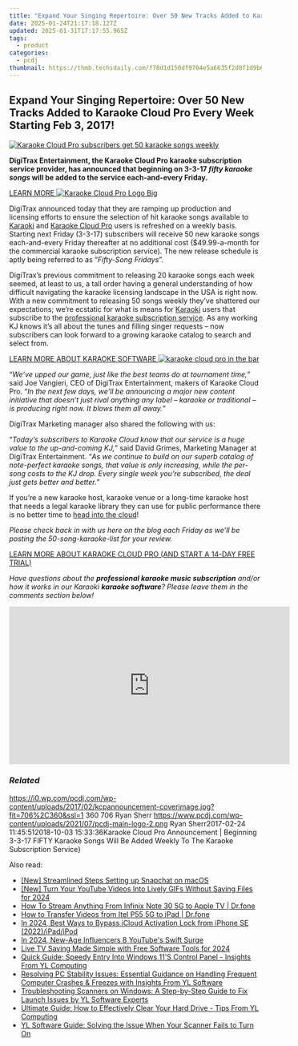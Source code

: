 ```yaml
---
title: "Expand Your Singing Repertoire: Over 50 New Tracks Added to Karaoke Cloud Pro Every Week Starting Feb 3, 2017!"
date: 2025-01-24T21:17:18.127Z
updated: 2025-01-31T17:17:55.965Z
tags:
  - product
categories:
  - pcdj
thumbnail: https://thmb.techidaily.com/f78d1d150df9704e5a6635f2d8f1d9b65ffaf1875700edcd569333cc9eed6a06.jpg
---
```


## Expand Your Singing Repertoire: Over 50 New Tracks Added to Karaoke Cloud Pro Every Week Starting Feb 3, 2017!

[![Karaoke Cloud Pro subscribers get 50 karaoke songs weekly](https://i0.wp.com/pcdj.com/wp-content/uploads/2017/02/kcpannouncement-coverimage.jpg?resize=706%2C321&ssl=1)](https://i0.wp.com/pcdj.com/wp-content/uploads/2017/02/kcpannouncement-coverimage.jpg?fit=706%2C360&ssl=1 "Karaoke Cloud Pro subscribers get 50 karaoke songs weekly")

**DigiTrax Entertainment, the Karaoke Cloud Pro karaoke subscription service provider, has announced that beginning on 3-3-17 _fifty karaoke songs_ will be added to the service each-and-every Friday.**

[LEARN MORE ![Karaoke Cloud Pro Logo Big](https://i0.wp.com/pcdj.com/wp-content/uploads/2014/06/karaokecloudprologo-big.png?fit=300%2C72&ssl=1 "Karaoke Cloud Pro Logo Big")](https://tools.techidaily.com/pcdj/products/)

DigiTrax announced today that they are ramping up production and licensing efforts to ensure the selection of hit karaoke songs available to [Karaoki](https://tools.techidaily.com/pcdj/products/) and [Karaoke Cloud Pro](https://tools.techidaily.com/pcdj/products/) users is refreshed on a weekly basis. Starting next Friday (3-3-17) subscribers will receive 50 new karaoke songs each-and-every Friday thereafter at no additional cost ($49.99-a-month for the commercial karaoke subscription service). The new release schedule is aptly being referred to as “_Fifty-Song Fridays_”.

DigiTrax’s previous commitment to releasing 20 karaoke songs each week seemed, at least to us, a tall order having a general understanding of how difficult navigating the karaoke licensing landscape in the USA is right now. With a new commitment to releasing 50 songs weekly they’ve shattered our expectations; we’re ecstatic for what is means for [Karaoki](https://tools.techidaily.com/pcdj/products/) users that subscribe to the [professional karaoke subscription service](https://tools.techidaily.com/pcdj/products/). As any working KJ knows it’s all about the tunes and filling singer requests – now subscribers can look forward to a growing karaoke catalog to search and select from.

[LEARN MORE ABOUT KARAOKE SOFTWARE ![karaoke cloud pro in the bar](https://i0.wp.com/pcdj.com/wp-content/uploads/2016/07/karaoki-withcloud-in-club-sml.jpg?fit=300%2C300&ssl=1 "karaoke cloud pro in the bar")](https://tools.techidaily.com/pcdj/products/)

“_We’ve upped our game, just like the best teams do at tournament time,_” said Joe Vangieri, CEO of DigiTrax Entertainment, makers of Karaoke Cloud Pro. “_In the next few days, we’ll be announcing a major new content initiative that doesn’t just rival anything any label – karaoke or traditional – is producing right now. It blows them all away._”

DigiTrax Marketing manager also shared the following with us:

“_Today’s subscribers to Karaoke Cloud know that our service is a huge value to the up-and-coming KJ,_” said David Grimes, Marketing Manager at DigiTrax Entertainment. “_As we continue to build on our superb catalog of note-perfect karaoke songs, that value is only increasing, while the per-song costs to the KJ drop. Every single week you’re subscribed, the deal just gets better and better._”

If you’re a new karaoke host, karaoke venue or a long-time karaoke host that needs a legal karaoke library they can use for public performance there is no better time to [head into the cloud](https://www.karaokelocker.com/subscription.pl)!

_Please check back in with us here on the blog each Friday as we’ll be posting the 50-song-karaoke-list for your review._

[LEARN MORE ABOUT KARAOKE CLOUD PRO (AND START A 14-DAY FREE TRIAL)](https://tools.techidaily.com/pcdj/products/)

_Have questions about the **professional karaoke music subscription** and/or how it works in our Karaoki **karaoke software**? Please leave them in the comments section below!_

<!-- affiliate ads begin -->
<iframe width="560" height="315" src="https://www.youtube.com/embed/LaGNHfAT92w?si=bvHo1iYK2JBIPtRo" title="YouTube video player" frameborder="0" allow="accelerometer; autoplay; clipboard-write; encrypted-media; gyroscope; picture-in-picture; web-share" referrerpolicy="strict-origin-when-cross-origin" allowfullscreen></iframe>
<!-- affiliate ads end -->

### _Related_

https://i0.wp.com/pcdj.com/wp-content/uploads/2017/02/kcpannouncement-coverimage.jpg?fit=706%2C360&ssl=1 360 706 Ryan Sherr https://www.pcdj.com/wp-content/uploads/2021/07/pcdj-main-logo-2.png Ryan Sherr2017-02-24 11:45:512018-10-03 15:33:36Karaoke Cloud Pro Announcement | Beginning 3-3-17 FIFTY Karaoke Songs Will Be Added Weekly To The Karaoke Subscription Service}

<ins class="adsbygoogle"
     style="display:block"
     data-ad-format="autorelaxed"
     data-ad-client="ca-pub-7571918770474297"
     data-ad-slot="1223367746"></ins>

<ins class="adsbygoogle"
     style="display:block"
     data-ad-client="ca-pub-7571918770474297"
     data-ad-slot="8358498916"
     data-ad-format="auto"
     data-full-width-responsive="true"></ins>

<span class="atpl-alsoreadstyle">Also read:</span>
<div><ul>
<li><a href="https://snapchat-videos.techidaily.com/new-streamlined-steps-setting-up-snapchat-on-macos/"><u>[New] Streamlined Steps Setting up Snapchat on macOS</u></a></li>
<li><a href="https://youtube-data.techidaily.com/urn-your-youtube-videos-into-lively-gifs-without-saving-files-for-2024/"><u>[New] Turn Your YouTube Videos Into Lively GIFs Without Saving Files for 2024</u></a></li>
<li><a href="https://screen-mirror.techidaily.com/how-to-stream-anything-from-infinix-note-30-5g-to-apple-tv-drfone-by-drfone-android/"><u>How To Stream Anything From Infinix Note 30 5G to Apple TV | Dr.fone</u></a></li>
<li><a href="https://android-transfer.techidaily.com/how-to-transfer-videos-from-itel-p55-5g-to-ipad-drfone-by-drfone-transfer-from-android-transfer-from-android/"><u>How to Transfer Videos from Itel P55 5G to iPad | Dr.fone</u></a></li>
<li><a href="https://activate-lock.techidaily.com/in-2024-best-ways-to-bypass-icloud-activation-lock-from-iphone-se-2022ipadipod-by-drfone-ios/"><u>In 2024, Best Ways to Bypass iCloud Activation Lock from iPhone SE (2022)/iPad/iPod</u></a></li>
<li><a href="https://youtube-stream.techidaily.com/in-2024-new-age-influencers-8-youtubes-swift-surge/"><u>In 2024, New-Age Influencers 8 YouTube's Swift Surge</u></a></li>
<li><a href="https://screen-mirroring-recording.techidaily.com/live-tv-saving-made-simple-with-free-software-tools-for-2024/"><u>Live TV Saving Made Simple with Free Software Tools for 2024</u></a></li>
<li><a href="https://discover-able.techidaily.com/quick-guide-speedy-entry-into-windows-11s-control-panel-insights-from-yl-computing/"><u>Quick Guide: Speedy Entry Into Windows 11'S Control Panel - Insights From YL Computing</u></a></li>
<li><a href="https://discover-able.techidaily.com/resolving-pc-stability-issues-essential-guidance-on-handling-frequent-computer-crashes-and-freezes-with-insights-from-yl-software/"><u>Resolving PC Stability Issues: Essential Guidance on Handling Frequent Computer Crashes & Freezes with Insights From YL Software</u></a></li>
<li><a href="https://discover-able.techidaily.com/troubleshooting-scanners-on-windows-a-step-by-step-guide-to-fix-launch-issues-by-yl-software-experts/"><u>Troubleshooting Scanners on Windows: A Step-by-Step Guide to Fix Launch Issues by YL Software Experts</u></a></li>
<li><a href="https://discover-able.techidaily.com/ultimate-guide-how-to-effectively-clear-your-hard-drive-tips-from-yl-computing/"><u>Ultimate Guide: How to Effectively Clear Your Hard Drive - Tips From YL Computing</u></a></li>
<li><a href="https://discover-able.techidaily.com/yl-software-guide-solving-the-issue-when-your-scanner-fails-to-turn-on/"><u>YL Software Guide: Solving the Issue When Your Scanner Fails to Turn On</u></a></li>
</ul></div>

